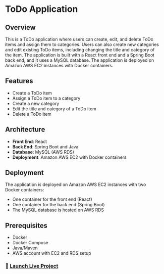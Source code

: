 # ToDo Application

## Overview

This is a ToDo application where users can create, edit, and delete ToDo items and assign them to categories. Users can also create new categories and edit existing ToDo items, including changing the title and category of the item. The application is built with a React front end and a Spring Boot back end, and it uses a MySQL database. The application is deployed on Amazon AWS EC2 instances with Docker containers.

## Features

- Create a ToDo item
- Assign a ToDo item to a category
- Create a new category
- Edit the title and category of a ToDo item
- Delete a ToDo item

## Architecture

- **Front End**: React
- **Back End**: Spring Boot and Java
- **Database**: MySQL (AWS RDS)
- **Deployment**: Amazon AWS EC2 with Docker containers

## Deployment

The application is deployed on Amazon AWS EC2 instances with two Docker containers:

- One container for the front end (React)
- One container for the back end (Spring Boot)
- The MySQL database is hosted on AWS RDS

## Prerequisites

- Docker
- Docker Compose
- Java/Maven
- AWS account with EC2 and RDS setup

### 🚀 [Launch Live Project](https://todo.bansalz.com)
